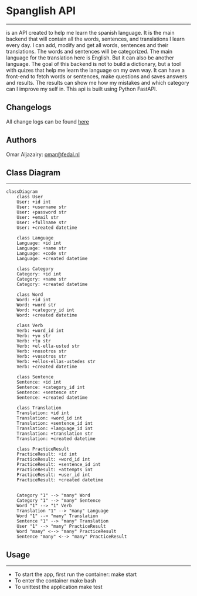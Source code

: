# Spanglish API
--------------
is an API created to help me learn the spanish language. It is the main backend that will contain all the words, sentences, and translations I learn every day. I can add, modify and get all words, sentences and their translations. The words and sentences will be categorized. The main language for the translation here is English. But it can also be another language. The goal of this backend is not to build a dictionary, but a tool with quizes that help me learn the language on my own way. It can have a front-end to fetch words or sentences, make questions and saves answers and results. The results can show me how my mistakes and which category can I improve my self in.
This api is built using Python FastAPI.

## Changelogs
All change logs can be found [here](CHANGELOG.md)

## Authors
Omar Aljazairy: omar@fedal.nl

## Class Diagram
----------------

```mermaid
classDiagram
    class User
    User: +id int
    User: +username str
    User: +password str
    User: +email str
    User: +fullname str
    User: +created datetime

    class Language
    Language: +id int
    Language: +name str
    Language: +code str
    Language: +created datetime

    class Category
    Category: +id int
    Category: +name str
    Category: +created datetime

    class Word
    Word: +id int
    Word: +word str
    Word: +category_id int
    Word: +created datetime

    class Verb
    Verb: +word_id int
    Verb: +yo str
    Verb: +tu str
    Verb: +el-ella-usted str
    Verb: +nosotros str
    Verb: +vosotros str
    Verb: +ellos-ellas-ustedes str
    Verb: +created datetime

    class Sentence
    Sentence: +id int
    Sentence: +category_id int
    Sentence: +sentence str
    Sentence: +created datetime
    
    class Translation
    Translation: +id int
    Translation: +word_id int
    Translation: +sentence_id int
    Translation: +language_id int
    Translation: +translation str
    Translation: +created datetime

    class PracticeResult
    PracticeResult: +id int
    PracticeResult: +word_id int
    PracticeResult: +sentence_id int
    PracticeResult: +attempts int
    PracticeResult: +user_id int
    PracticeResult: +created datetime


    Category "1" --> "many" Word
    Category "1" --> "many" Sentence
    Word "1" --> "1" Verb
    Translation "1" --> "many" Language
    Word "1" --> "many" Translation
    Sentence "1" --> "many" Translation
    User "1" --> "many" PracticeResult
    Word "many" <--> "many" PracticeResult
    Sentence "many" <--> "many" PracticeResult

```

## Usage
--------

- To start the app, first run the container:
  make start 
- To enter the container
  make bash
- To unittest the application
  make test
